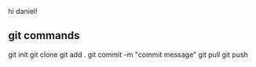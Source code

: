 hi daniel!

## git commands

git init
git clone
git add .
git commit -m "commit message"
git pull
git push
